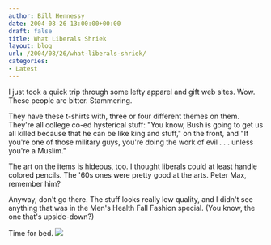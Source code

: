 ```yaml
---
author: Bill Hennessy
date: 2004-08-26 13:00:00+00:00
draft: false
title: What Liberals Shriek
layout: blog
url: /2004/08/26/what-liberals-shriek/
categories:
- Latest
---
```


I just took a quick trip through some lefty apparel and gift web sites.  Wow.  These people are bitter.  Stammering.    
  
They have these t-shirts with, three or four different themes on them.  They're all college co-ed hysterical stuff:  "You know, Bush is going to get us all killed because that he can be like king and stuff," on the front, and "If you're one of those military guys, you're doing the work of evil . . . unless you're a Muslim."  
  
The art on the items is hideous, too.  I thought liberals could at least handle colored pencils.  The '60s ones were pretty good at the arts.  Peter Max, remember him?   
  
Anyway, don't go there.  The stuff looks really low quality, and I didn't see anything that was in the Men's Health Fall Fashion special.  (You know, the one that's upside-down?)  
  
Time for bed.  ![](https://blog.billhennessy.com/aggbug.aspx?PostID=626)

